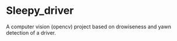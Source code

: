# Sleepy_driver
A computer vision (opencv) project based on drowiseness and yawn detection of a driver.
